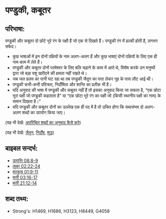 # पण्डुकी, कबूतर #

## परिभाषा: ##

पण्डुकी और कबूतर दो छोटे भूरे रंग के पक्षी हैं जो एक से दिखते हैं। पण्डुकी रंग में हल्की होती है, लगभग सफेद।

* कुछ भाषाओं में इन दोनों पक्षियों के नाम अलग-अलग हैं और कुछ भाषाएं दोनों पक्षियों के लिए एक ही नाम काम में लेते हैं।
* पण्डुकी और कबूतर दोनों परमेश्वर के लिए बलि चढ़ाने के काम में आते थे, विशेष करके उन मनुष्यों द्वारा जो बड़ा पशु खरीदने की क्षमता नहीं रखते थे।
* जब जल प्रलय का पानी घट रहा था तब पण्डुकी जैतून का पत्ता लेकर नूह के पास लौट आई थी।
* पण्डुकी कभी-कभी पवित्रता, निर्दोषिता और शान्ति का प्रतीक भी है।
* यदि अनुवाद की भाषा में पण्डुकी और कबूतर नहीं हैं तो इसका अनुवाद किया जा सकता है, “एक छोटा भूरा पक्षी जो पण्डुकी कहलाता है” या “एक छोटा भूरे रंग का पक्षी जो (किसी स्थानीय पक्षी का नाम) के समान दिखता है।”
* यदि पण्डुकी और कबूतर दोनों का उल्लेख एक ही पद में है तो उचित होगा कि यथासंभव दो अलग-अलग शब्दों का उपयोग किया जाए।

(यह भी देखें: [अपरिचित शब्दों का अनुवाद कैसे करे](rc://hi/ta/man/translate/translate-unknown))

(यह भी देखें: [जैतून](../other/olive.md), [निर्दोष](../kt/innocent.md), [शुद्ध](../kt/purify.md))

## बाइबल सन्दर्भ: ##

* [उत्पत्ति 08:8-9](rc://hi/tn/help/gen/08/08)
* [लूका 02:22-24](rc://hi/tn/help/luk/02/22)
* [मरकुस 01:9-11](rc://hi/tn/help/mrk/01/09)
* [मत्ती 03:16-17](rc://hi/tn/help/mat/03/16)
* [मत्ती 21:12-14](rc://hi/tn/help/mat/21/12)

## शब्द तथ्य: ##

* Strong's: H1469, H1686, H3123, H8449, G4058

